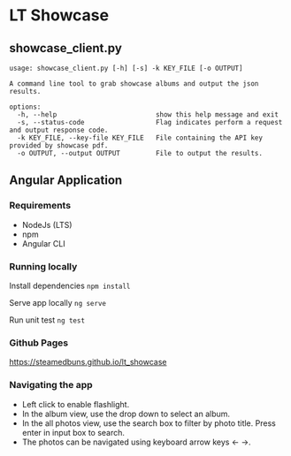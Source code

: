 # LT Showcase

## showcase_client.py
```
usage: showcase_client.py [-h] [-s] -k KEY_FILE [-o OUTPUT]

A command line tool to grab showcase albums and output the json results.

options:
  -h, --help                         show this help message and exit
  -s, --status-code                  Flag indicates perform a request and output response code.
  -k KEY_FILE, --key-file KEY_FILE   File containing the API key provided by showcase pdf.
  -o OUTPUT, --output OUTPUT         File to output the results.
```

## Angular Application

### Requirements

* NodeJs (LTS)
* npm
* Angular CLI

### Running locally

Install dependencies `npm install`

Serve app locally `ng serve`

Run unit test `ng test`

### Github Pages

https://steamedbuns.github.io/lt_showcase

### Navigating the app

* Left click to enable flashlight.
* In the album view, use the drop down to select an album.
* In the all photos view, use the search box to filter by photo title. Press enter in input box to search.
* The photos can be navigated using keyboard arrow keys <- ->.
